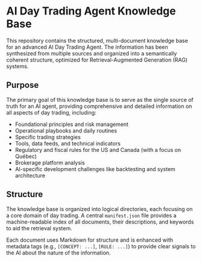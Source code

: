 # AI Day Trading Agent Knowledge Base

This repository contains the structured, multi-document knowledge base for an advanced AI Day Trading Agent. The information has been synthesized from multiple sources and organized into a semantically coherent structure, optimized for Retrieval-Augmented Generation (RAG) systems.

## Purpose

The primary goal of this knowledge base is to serve as the single source of truth for an AI agent, providing comprehensive and detailed information on all aspects of day trading, including:

- Foundational principles and risk management
- Operational playbooks and daily routines
- Specific trading strategies
- Tools, data feeds, and technical indicators
- Regulatory and fiscal rules for the US and Canada (with a focus on Québec)
- Brokerage platform analysis
- AI-specific development challenges like backtesting and system architecture

## Structure

The knowledge base is organized into logical directories, each focusing on a core domain of day trading. A central `manifest.json` file provides a machine-readable index of all documents, their descriptions, and keywords to aid the retrieval system.

Each document uses Markdown for structure and is enhanced with metadata tags (e.g., `[CONCEPT: ...]`, `[RULE: ...]`) to provide clear signals to the AI about the nature of the information.
